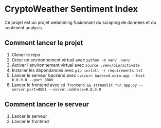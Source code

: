# CryptoWeather Sentiment Index

Ce projet est un projet webmining fusionnant du scraping de données et du sentiment analysis.

## Comment lancer le projet

1. Cloner le repo
2. Créer un environnement virtuel avec `python -m venv .venv`
3. Activer l'environnement virtuel avec `source .venv/bin/activate`
4. Installer les dépendances avec `pip install -r requirements.txt`
5. Lancer le serveur backend avec `uvicorn backend.main:app --host 0.0.0.0 --port 8080`
6. Lancer le frontend avec `cd frontend && streamlit run app.py --server.port=8501 --server.address=0.0.0.0`

## Comment lancer le serveur

1. Lancer le serveur
2. Lancer le frontend
